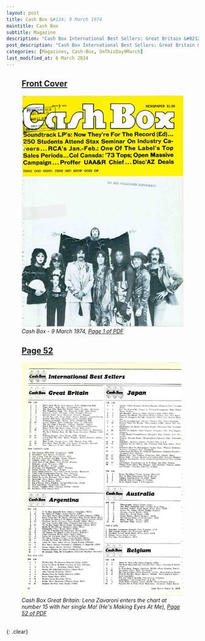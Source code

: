 ```yaml
---
layout: post
title: Cash Box &#124; 9 March 1974
maintitle: Cash Box
subtitle: Magazine
description: "Cash Box International Best Sellers: Great Britain &#8212; Lena Zavaroni enters the chart at number 15 with her single Ma! (He's Making Eyes At Me)."
post_description: "Cash Box International Best Sellers: Great Britain &#8212; Lena Zavaroni enters the chart at number 15 with her single Ma! (He's Making Eyes At Me)."
categories: [Magazines, Cash-Box, OnThisDay9March]
last_modified_at: 6 March 2024
---
```


<figure class="fig1">
<h2 id="infobox1"><a href="#infobox1">Front Cover</a></h2>
<a href="/assets/images/magazines/cash-box/1974-03-09-01-cash-box.png"><img src="/assets/images/magazines/cash-box/1974-03-09-01-cash-box.png" class="full-width zoom-in" /></a>
<cite>Cash Box - 9 March 1974, <a class="external-link" href="https://www.worldradiohistory.com/Archive-All-Music/Cash-Box/70s/1974/CB-1974-03-09.pdf">Page 1 of PDF</a></cite>
</figure>

<figure class="fig2">
<h2 id="infobox2"><a href="#infobox2">Page 52</a></h2>
<a href="/assets/images/magazines/cash-box/1974-03-09-52-cash-box.png"><img src="/assets/images/magazines/cash-box/1974-03-09-52-cash-box.png" class="full-width zoom-in" /></a>
<cite>Cash Box Great Britain: Lena Zavaroni enters the chart at number 15 with her single Ma! (He's Making Eyes At Me), <a class="external-link" href="https://www.worldradiohistory.com/Archive-All-Music/Cash-Box/70s/1974/CB-1974-03-09.pdf#page=52">Page 52 of PDF</a></cite>
</figure>

<br />{: .clear}

